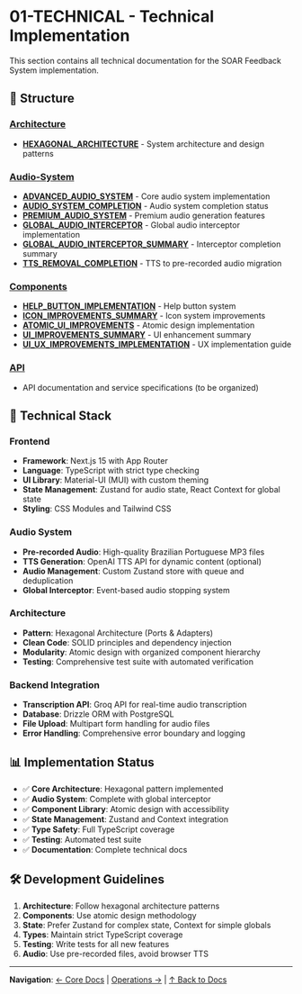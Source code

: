 # 01-TECHNICAL - Technical Implementation

This section contains all technical documentation for the SOAR Feedback System implementation.

## 📁 Structure

### [Architecture](./Architecture/)
- **[HEXAGONAL_ARCHITECTURE](./Architecture/HEXAGONAL_ARCHITECTURE.md)** - System architecture and design patterns

### [Audio-System](./Audio-System/)
- **[ADVANCED_AUDIO_SYSTEM](./Audio-System/ADVANCED_AUDIO_SYSTEM.md)** - Core audio system implementation
- **[AUDIO_SYSTEM_COMPLETION](./Audio-System/AUDIO_SYSTEM_COMPLETION.md)** - Audio system completion status
- **[PREMIUM_AUDIO_SYSTEM](./Audio-System/PREMIUM_AUDIO_SYSTEM.md)** - Premium audio generation features
- **[GLOBAL_AUDIO_INTERCEPTOR](./Audio-System/GLOBAL_AUDIO_INTERCEPTOR.md)** - Global audio interceptor implementation
- **[GLOBAL_AUDIO_INTERCEPTOR_SUMMARY](./Audio-System/GLOBAL_AUDIO_INTERCEPTOR_SUMMARY.md)** - Interceptor completion summary
- **[TTS_REMOVAL_COMPLETION](./Audio-System/TTS_REMOVAL_COMPLETION.md)** - TTS to pre-recorded audio migration

### [Components](./Components/)
- **[HELP_BUTTON_IMPLEMENTATION](./Components/HELP_BUTTON_IMPLEMENTATION.md)** - Help button system
- **[ICON_IMPROVEMENTS_SUMMARY](./Components/ICON_IMPROVEMENTS_SUMMARY.md)** - Icon system improvements
- **[ATOMIC_UI_IMPROVEMENTS](./Components/ATOMIC_UI_IMPROVEMENTS.md)** - Atomic design implementation
- **[UI_IMPROVEMENTS_SUMMARY](./Components/UI_IMPROVEMENTS_SUMMARY.md)** - UI enhancement summary
- **[UI_UX_IMPROVEMENTS_IMPLEMENTATION](./Components/UI_UX_IMPROVEMENTS_IMPLEMENTATION.md)** - UX implementation guide

### [API](./API/)
- API documentation and service specifications (to be organized)

## 🔧 Technical Stack

### Frontend
- **Framework**: Next.js 15 with App Router
- **Language**: TypeScript with strict type checking
- **UI Library**: Material-UI (MUI) with custom theming
- **State Management**: Zustand for audio state, React Context for global state
- **Styling**: CSS Modules and Tailwind CSS

### Audio System
- **Pre-recorded Audio**: High-quality Brazilian Portuguese MP3 files
- **TTS Generation**: OpenAI TTS API for dynamic content (optional)
- **Audio Management**: Custom Zustand store with queue and deduplication
- **Global Interceptor**: Event-based audio stopping system

### Architecture
- **Pattern**: Hexagonal Architecture (Ports & Adapters)
- **Clean Code**: SOLID principles and dependency injection
- **Modularity**: Atomic design with organized component hierarchy
- **Testing**: Comprehensive test suite with automated verification

### Backend Integration
- **Transcription API**: Groq API for real-time audio transcription
- **Database**: Drizzle ORM with PostgreSQL
- **File Upload**: Multipart form handling for audio files
- **Error Handling**: Comprehensive error boundary and logging

## 📊 Implementation Status

- ✅ **Core Architecture**: Hexagonal pattern implemented
- ✅ **Audio System**: Complete with global interceptor
- ✅ **Component Library**: Atomic design with accessibility
- ✅ **State Management**: Zustand and Context integration
- ✅ **Type Safety**: Full TypeScript coverage
- ✅ **Testing**: Automated test suite
- ✅ **Documentation**: Complete technical docs

## 🛠️ Development Guidelines

1. **Architecture**: Follow hexagonal architecture patterns
2. **Components**: Use atomic design methodology
3. **State**: Prefer Zustand for complex state, Context for simple globals
4. **Types**: Maintain strict TypeScript coverage
5. **Testing**: Write tests for all new features
6. **Audio**: Use pre-recorded files, avoid browser TTS

---

**Navigation**: [← Core Docs](../00-CORE/) | [Operations →](../02-OPERATIONS/) | [↑ Back to Docs](../README.md)
